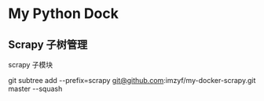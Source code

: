# My Python Dock

## Scrapy 子树管理

scrapy 子模块

git subtree add --prefix=scrapy git@github.com:imzyf/my-docker-scrapy.git master --squash
